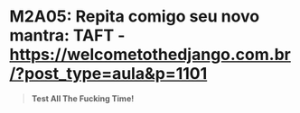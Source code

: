 # M2A05: Repita comigo seu novo mantra: TAFT - https://welcometothedjango.com.br/?post_type=aula&p=1101

> **Test All The Fucking Time!**
